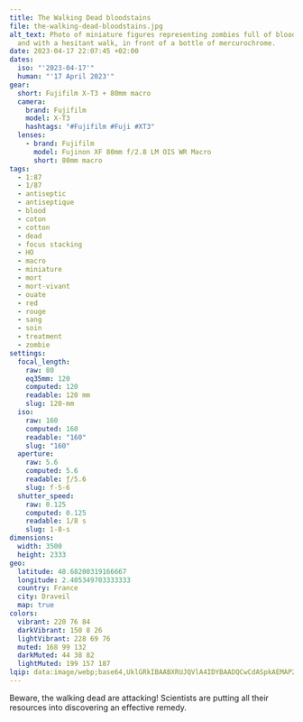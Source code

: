 ```yaml
---
title: The Walking Dead bloodstains
file: the-walking-dead-bloodstains.jpg
alt_text: Photo of miniature figures representing zombies full of bloodstains,
  and with a hesitant walk, in front of a bottle of mercurochrome.
date: 2023-04-17 22:07:45 +02:00
dates:
  iso: "'2023-04-17'"
  human: "'17 April 2023'"
gear:
  short: Fujifilm X-T3 + 80mm macro
  camera:
    brand: Fujifilm
    model: X-T3
    hashtags: "#Fujifilm #Fuji #XT3"
  lenses:
    - brand: Fujifilm
      model: Fujinon XF 80mm f/2.8 LM OIS WR Macro
      short: 80mm macro
tags:
  - 1:87
  - 1/87
  - antiseptic
  - antiseptique
  - blood
  - coton
  - cotton
  - dead
  - focus stacking
  - HO
  - macro
  - miniature
  - mort
  - mort-vivant
  - ouate
  - red
  - rouge
  - sang
  - soin
  - treatment
  - zombie
settings:
  focal_length:
    raw: 80
    eq35mm: 120
    computed: 120
    readable: 120 mm
    slug: 120-mm
  iso:
    raw: 160
    computed: 160
    readable: "160"
    slug: "160"
  aperture:
    raw: 5.6
    computed: 5.6
    readable: ƒ/5.6
    slug: f-5-6
  shutter_speed:
    raw: 0.125
    computed: 0.125
    readable: 1/8 s
    slug: 1-8-s
dimensions:
  width: 3500
  height: 2333
geo:
  latitude: 48.68200319166667
  longitude: 2.405349703333333
  country: France
  city: Draveil
  map: true
colors:
  vibrant: 220 76 84
  darkVibrant: 150 8 26
  lightVibrant: 228 69 76
  muted: 168 99 132
  darkMuted: 44 38 82
  lightMuted: 199 157 187
lqip: data:image/webp;base64,UklGRkIBAABXRUJQVlA4IDYBAADQCwCdASpkAEMAP22mw1i0tiejsls5EsAtiWQAynga9yOQ3QA/k1nu47/ESf4qRZWvRhU/wZkiP0ALROhcXvTYmrDOJ5IFh6Um2MHDh+xC5BBrQc988G5aMG2MCpClSjiqIJE9qMoQAP4NpaSTt/jYIg5EL+R2EEuEmAww3Z8PrDs0gkbHpiWrEGTEeiOevhewnmmo8OuG29jNtoYZZHel0BjbRy22fyPF0Mdw2QPfGGWXd+r/oFqhoYWBb/5+6t0TbrGVrNAmZZWMlRWrpnTUyiua6mb/YazSHX9dtDUyVaqNoPhNxDMcnNpJwBaYEAHl7aQ3jKkrbbyYhYknEE3oOB9qN5zIHN5louN/+U3xCTCWiUrr2lSjlWogUxSNuv+BGm2lLeDtrDzH+A8DEFrAu/XlyAAA
---
```


Beware, the walking dead are attacking! Scientists are putting all their resources into discovering an effective remedy.
